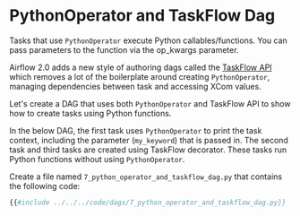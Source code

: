 # PythonOperator and TaskFlow Dag

Tasks that use `PythonOperator` execute Python callables/functions. You can pass parameters to the function via the op_kwargs parameter.

Airflow 2.0 adds a new style of authoring dags called the [TaskFlow API](https://airflow.apache.org/docs/apache-airflow/2.0.0/concepts.html#taskflow-api) which removes a lot of the boilerplate around creating `PythonOperator`, managing dependencies between task and accessing XCom values.

Let's create a DAG that uses both `PythonOperator` and TaskFlow API to show how to create tasks using Python functions.

In the below DAG, the first task uses `PythonOperator` to print the task context, including the parameter (`my_keyword`) that is passed in. The second task and third tasks are created using TaskFlow decorator. These tasks run Python functions without using `PythonOperator`.

Create a file named `7_python_operator_and_taskflow_dag.py` that contains the following code:

```python
{{#include ../../../code/dags/7_python_operator_and_taskflow_dag.py}}
```
